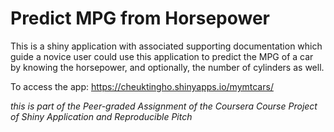 # Predict MPG from Horsepower

This is a shiny application with associated supporting documentation which guide a novice user could use this application to predict the MPG of a car by knowing the horsepower, and optionally, the number of cylinders as well.

To access the app: https://cheuktingho.shinyapps.io/mymtcars/

*this is part of the Peer-graded Assignment of the Coursera Course Project of Shiny Application and Reproducible Pitch*
